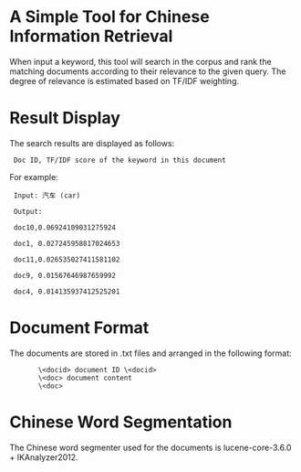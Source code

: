 # A Simple Tool for Chinese Information Retrieval

When input a keyword, this tool will search in the corpus and rank the matching documents according to their relevance to the given query.
The degree of relevance is estimated based on TF/IDF weighting.

# Result Display
The search results are displayed as follows:

     Doc ID, TF/IDF score of the keyword in this document

For example:

     Input: 汽车 (car)

     Output:

     doc10,0.06924109031275924

     doc1, 0.027245958817024653

     doc11,0.026535027411581102

     doc9, 0.01567646987659992

     doc4, 0.014135937412525201

# Document Format

The documents are stored in .txt files and arranged in the following format:

           \<docid> document ID \<docid>
           \<doc> document content 
           \<doc>

# Chinese Word Segmentation
The Chinese word segmenter used for the documents is lucene-core-3.6.0 + IKAnalyzer2012.
